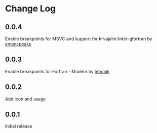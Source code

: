 # Change Log

## 0.0.4

Enable breakpoints for MSVC and support for krvajalm.linter-gfortran by [emanspeaks](https://github.com/emanspeaks)

## 0.0.3

Enable breakpoints for Fortran - Modern by [letmaik](https://github.com/letmaik)

## 0.0.2

Add icon and usage

## 0.0.1

Initial release